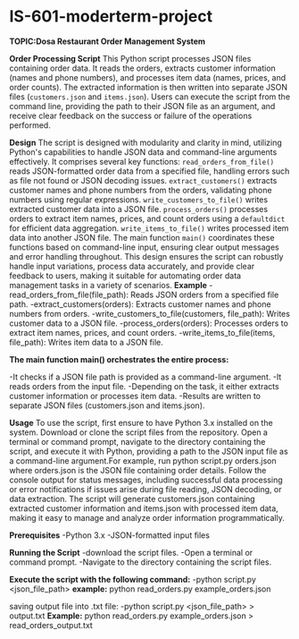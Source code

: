 # IS-601-moderterm-project

**TOPIC:Dosa Restaurant Order Management System**

**Order Processing Script**
This Python script processes JSON files containing order data. It reads the orders, extracts customer information (names and phone numbers), and processes item data (names, prices, and order counts). The extracted information is then written into separate JSON files (`customers.json` and `items.json`). Users can execute the script from the command line, providing the path to their JSON file as an argument, and receive clear feedback on the success or failure of the operations performed.

**Design**
The script is designed with modularity and clarity in mind, utilizing Python's capabilities to handle JSON data and command-line arguments effectively. It comprises several key functions: `read_orders_from_file()` reads JSON-formatted order data from a specified file, handling errors such as file not found or JSON decoding issues. `extract_customers()` extracts customer names and phone numbers from the orders, validating phone numbers using regular expressions. `write_customers_to_file()` writes extracted customer data into a JSON file. `process_orders()` processes orders to extract item names, prices, and count orders using a `defaultdict` for efficient data aggregation. `write_items_to_file()` writes processed item data into another JSON file. The main function `main()` coordinates these functions based on command-line input, ensuring clear output messages and error handling throughout. This design ensures the script can robustly handle input variations, process data accurately, and provide clear feedback to users, making it suitable for automating order data management tasks in a variety of scenarios.
**Example**
-read_orders_from_file(file_path): Reads JSON orders from a specified file path.
-extract_customers(orders): Extracts customer names and phone numbers from orders.
-write_customers_to_file(customers, file_path): Writes customer data to a JSON file.
-process_orders(orders): Processes orders to extract item names, prices, and count orders.
-write_items_to_file(items, file_path): Writes item data to a JSON file.

**The main function main() orchestrates the entire process:**

-It checks if a JSON file path is provided as a command-line argument.
-It reads orders from the input file.
-Depending on the task, it either extracts customer information or processes item data.
-Results are written to separate JSON files (customers.json and items.json).

**Usage**
To use the script, first ensure to have Python 3.x installed on the system. Download or clone the script files from the repository. Open a terminal or command prompt, navigate to the directory containing the script, and execute it with Python, providing a path to the JSON input file as a command-line argument.For example, run python script.py orders.json where orders.json is the JSON file containing order details. Follow the console output for status messages, including successful data processing or error notifications if issues arise during file reading, JSON decoding, or data extraction. The script will generate customers.json containing extracted customer information and items.json with processed item data, making it easy to manage and analyze order information programmatically. 

**Prerequisites**
-Python 3.x
-JSON-formatted input files

**Running the Script**
-download the script files.
-Open a terminal or command prompt.
-Navigate to the directory containing the script files.

**Execute the script with the following command:**
-python script.py <json_file_path>
**example:**
python read_orders.py example_orders.json

saving output file into .txt file:
-python script.py <json_file_path> > output.txt
**Example:**
python read_orders.py example_orders.json > read_orders_output.txt 

